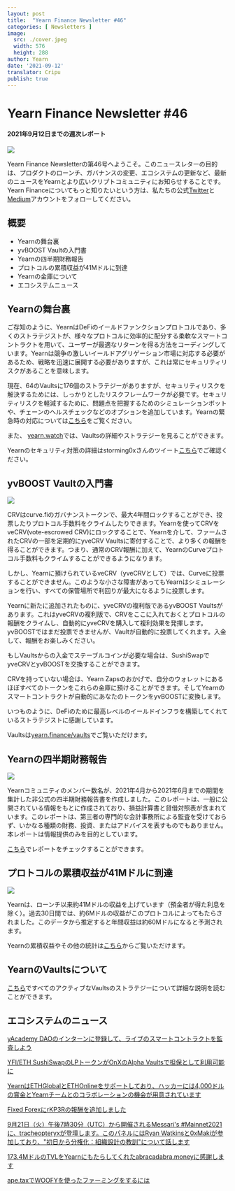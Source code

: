 ```yaml
---
layout: post
title:  "Yearn Finance Newsletter #46"
categories: [ Newsletters ]
image:
  src: ./cover.jpeg
  width: 576
  height: 288
author: Yearn
date: '2021-09-12'
translator: Cripu
publish: true
---
```


# Yearn Finance Newsletter #46
#### 2021年9月12日までの週次レポート

![](/_newsletters/Yearn-Finance-Newsletter-46/image1.png)

Yearn Finance Newsletterの第46号へようこそ。このニュースレターの目的は、プロダクトのローンチ、ガバナンスの変更、エコシステムの更新など、最新のニュースをYearnとより広いクリプトコミュニティにお知らせすることです。Yearn Financeについてもっと知りたいという方は、私たちの公式[Twitter](https://twitter.com/iearnfinance)と[Medium](https://medium.com/iearn)アカウントをフォローしてください。

## **概要**

- Yearnの舞台裏
- yvBOOST Vaultの入門書 
- Yearnの四半期財務報告  
- プロトコルの累積収益が41Mドルに到達   
- Yearnの金庫について 
- エコシステムニュース

## **Yearnの舞台裏**

ご存知のように、YearnはDeFiのイールドファンクションプロトコルであり、多くのストラテジストが、様々なプロトコルに効率的に配分する柔軟なスマートコントラクトを用いて、ユーザーが最適なリターンを得る方法をコーディングしています。Yearnは競争の激しいイールドアグリゲーション市場に対応する必要があるため、戦略を迅速に展開する必要がありますが、これは常にセキュリティリスクがあることを意味します。

現在、64のVaultsに176個のストラテジーがありますが、セキュリティリスクを解決するためには、しっかりとしたリスクフレームワークが必要です。セキュリティリスクを軽減するために、問題点を把握するためのシミュレーションボットや、チェーンのヘルスチェックなどのオプションを追加しています。Yearnの緊急時の対応については[こちら](https://github.com/yearn/yearn-devdocs/blob/master/docs/developers/v2/EMERGENCY.md)をご覧ください。

また、 [yearn.watch](https://yearn.watch/)では、Vaultsの詳細やストラテジーを見ることができます。

Yearnのセキュリティ対策の詳細はstorming0xさんのツイート[こちら](https://twitter.com/storming0x/status/1436851219864059906)でご確認ください。

## **yvBOOST Vaultの入門書**

![](/_newsletters/Yearn-Finance-Newsletter-46/image2.png)

CRVはcurve.fiのガバナンストークンで、最大4年間ロックすることができ、投票したりプロトコル手数料をクライムしたりできます。Yearnを使ってCRVをveCRV(vote-escrowed CRV)にロックすることで、Yearnを介して、ファームされたCRVの一部を定期的にyveCRV Vaultsに寄付することで、より多くの報酬を得ることができます。つまり、通常のCRV報酬に加えて、YearnのCurveプロトコル手数料もクライムすることができるようになります。

しかし、Yearnに預けられているveCRV（yveCRVとして）では、Curveに投票することができません。このような小さな障害があってもYearnはシミュレーションを行い、すべての保管場所で利回りが最大になるように投票します。

Yearnに新たに追加されたものに、yveCRVの複利版であるyvBOOST Vaultsがあります。これはyveCRVの複利版で、CRVをここに入れておくとプロトコルの報酬をクライムし、自動的にyveCRVを購入して複利効果を発揮します。yvBOOSTではまだ投票できませんが、Vaultが自動的に投票してくれます。入金して、報酬をお楽しみください。

もしVaultsからの入金でステーブルコインが必要な場合は、SushiSwapでyveCRVとyvBOOSTを交換することができます。

CRVを持っていない場合は、Yearn Zapsのおかげで、自分のウォレットにあるほぼすべてのトークンをこれらの金庫に預けることができます。そしてYearnのスマートコントラクトが自動的にあなたのトークンをyvBOOSTに変換します。

いつものように、DeFiのために最高レベルのイールドインフラを構築してくれているストラテジストに感謝しています。

Vaultsは[yearn.finance/vaults](https://yearn.finance/vaults)でご覧いただけます。

## **Yearnの四半期財務報告**

![](/_newsletters/Yearn-Finance-Newsletter-46/image3.png)

Yearnコミュニティのメンバー数名が、2021年4月から2021年6月までの期間を集計した非公式の四半期財務報告書を作成しました。このレポートは、一般に公開されている情報をもとに作成されており、損益計算書と貸借対照表が含まれています。このレポートは、第三者の専門的な会計事務所による監査を受けておらず、いかなる種類の財務、投資、またはアドバイスを表すものでもありません。本レポートは情報提供のみを目的としています。

[こちら](https://github.com/yearn/yearn-pm/blob/master/financials/reports/2021Q2-yearn-quarterly-report.pdf)でレポートをチェックすることができます。

## **プロトコルの累積収益が41Mドルに到達**

![](/_newsletters/Yearn-Finance-Newsletter-46/image4.png)

Yearnは、ローンチ以来約41Mドルの収益を上げています（預金者が得た利息を除く）。過去30日間では、約6Mドルの収益がこのプロトコルによってもたらされました。このデータから推定すると年間収益は約60Mドルになると予測されます。

Yearnの累積収益やその他の統計は[こちら](https://www.yfistats.com/)からご覧いただけます。

## **YearnのVaultsについて**

[こちら](https://medium.com/yearn-state-of-the-vaults/the-vaults-at-yearn-9237905ffed3)ですべてのアクティブなVaultsのストラテジーについて詳細な説明を読むことができます。

## **エコシステムのニュース**

[yAcademy DAOのインターンに登録して、ライブのスマートコントラクトを監査しよう](https://twitter.com/yAcademyDAO/status/1435866622556659717)

[YFI/ETH SushiSwapのLPトークンがOnXのAlpha Vaultsで担保として利用可能に](https://twitter.com/OnXFinance/status/1435229990681972741)

[YearnはETHGlobalとETHOnlineをサポートしており、ハッカーには4,000ドルの賞金とYearnチームとのコラボレーションの機会が用意されています](https://twitter.com/iearnfinance/status/1436302183545196546)

[Fixed ForexにrKP3Rの報酬を追加しました](https://twitter.com/thekeep3r/status/1437402914474037256)

[9月21日（火）午後7時30分（UTC）から開催されるMessari's #Mainnet2021に、tracheopteryxが登壇します。このパネルにはRyan Watkinsと0xMakiが参加しており、"初日から分権化：組織設計の教訓"について話します](https://twitter.com/tracheopteryx/status/1436257062971977729)

[173.4MドルのTVLをYearnにもたらしてくれたabracadabra.moneyに感謝します](https://twitter.com/danielesesta/status/1437372628054982663?s=20)

[ape.taxでWOOFYを使ったファーミングをするには](https://twitter.com/ape_tax/status/1436908119817211913?s=20)